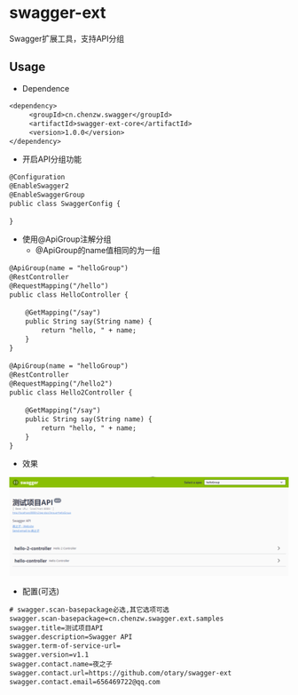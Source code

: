 # swagger-ext

Swagger扩展工具，支持API分组


## Usage

- Dependence

```
<dependency>
     <groupId>cn.chenzw.swagger</groupId>
     <artifactId>swagger-ext-core</artifactId>
     <version>1.0.0</version>
</dependency>
```

- 开启API分组功能

```
@Configuration
@EnableSwagger2
@EnableSwaggerGroup
public class SwaggerConfig {

}
```

- 使用@ApiGroup注解分组
  - @ApiGroup的name值相同的为一组
```
@ApiGroup(name = "helloGroup")
@RestController
@RequestMapping("/hello")
public class HelloController {

    @GetMapping("/say")
    public String say(String name) {
        return "hello, " + name;
    }
}

@ApiGroup(name = "helloGroup")
@RestController
@RequestMapping("/hello2")
public class Hello2Controller {

    @GetMapping("/say")
    public String say(String name) {
        return "hello, " + name;
    }
}

```

- 效果

![](images/15b7c0c9.png)

- 配置(可选)

```
# swagger.scan-basepackage必选,其它选项可选
swagger.scan-basepackage=cn.chenzw.swagger.ext.samples
swagger.title=测试项目API
swagger.description=Swagger API
swagger.term-of-service-url=
swagger.version=v1.1
swagger.contact.name=夜之子
swagger.contact.url=https://github.com/otary/swagger-ext
swagger.contact.email=656469722@qq.com
```

